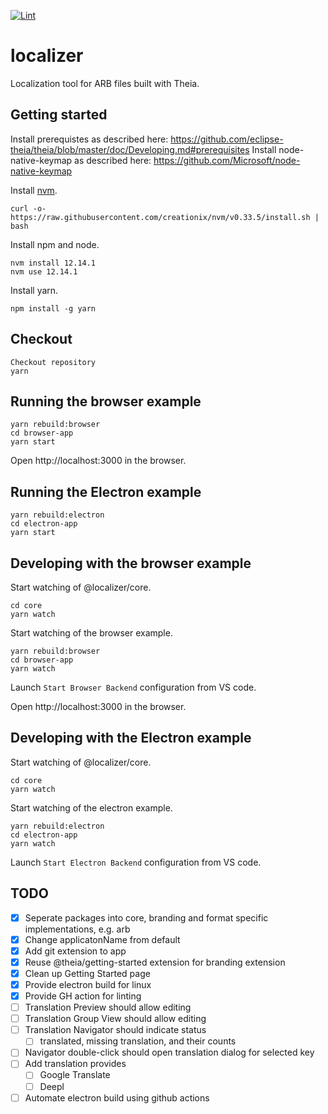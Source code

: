 [![Lint](https://github.com/alxflam/localizer/actions/workflows/lint.yml/badge.svg)](https://github.com/alxflam/localizer/actions/workflows/lint.yml)

# localizer
Localization tool for ARB files built with Theia.

## Getting started

Install prerequistes as described here: https://github.com/eclipse-theia/theia/blob/master/doc/Developing.md#prerequisites
Install node-native-keymap as described here: https://github.com/Microsoft/node-native-keymap

Install [nvm](https://github.com/creationix/nvm#install-script).

    curl -o- https://raw.githubusercontent.com/creationix/nvm/v0.33.5/install.sh | bash

Install npm and node.

    nvm install 12.14.1
    nvm use 12.14.1

Install yarn.

    npm install -g yarn

## Checkout

    Checkout repository
    yarn 

## Running the browser example

    yarn rebuild:browser
    cd browser-app
    yarn start

Open http://localhost:3000 in the browser.

## Running the Electron example

    yarn rebuild:electron
    cd electron-app
    yarn start

## Developing with the browser example

Start watching of @localizer/core.

    cd core
    yarn watch

Start watching of the browser example.

    yarn rebuild:browser
    cd browser-app
    yarn watch

Launch `Start Browser Backend` configuration from VS code.

Open http://localhost:3000 in the browser.

## Developing with the Electron example

Start watching of @localizer/core.

    cd core
    yarn watch

Start watching of the electron example.

    yarn rebuild:electron
    cd electron-app
    yarn watch

Launch `Start Electron Backend` configuration from VS code.

##  TODO

- [X] Seperate packages into core, branding and format specific implementations, e.g. arb
- [X] Change applicatonName from default
- [X] Add git extension to app
- [X] Reuse @theia/getting-started extension for branding extension
- [X] Clean up Getting Started page
- [X] Provide electron build for linux
- [X] Provide GH action for linting
- [ ] Translation Preview should allow editing
- [ ] Translation Group View should allow editing
- [ ] Translation Navigator should indicate status
    - [ ] translated, missing translation, and their counts
- [ ] Navigator double-click should open translation dialog for selected key
- [ ] Add translation provides
    - [ ] Google Translate
    - [ ] Deepl
- [ ] Automate electron build using github actions
